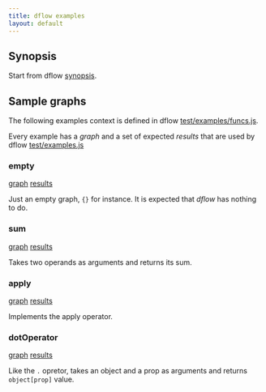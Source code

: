 ```yaml
---
title: dflow examples
layout: default
---
```


## Synopsis

Start from dflow [synopsis](https://www.npmjs.org/package/dflow#synopsis).

## Sample graphs

The following examples context is defined in dflow [test/examples/funcs.js](https://github.com/fibo/dflow/blob/master/test/examples/funcs.js).

Every example has a *graph* and a set of expected *results* that are used by dflow [test/examples.js](https://github.com/fibo/dflow/blob/master/test/examples.js)

### empty

[graph](https://github.com/fibo/dflow/blob/master/test/examples/graphs/empty.json)
[results](https://github.com/fibo/dflow/blob/master/test/examples/graphs/empty-results.json)

Just an empty graph, `{}` for instance. It is expected that *dflow* has nothing to do.

### sum

[graph](https://github.com/fibo/dflow/blob/master/test/examples/graphs/sum.json)
[results](https://github.com/fibo/dflow/blob/master/test/examples/graphs/sum-results.json)

Takes two operands as arguments and returns its sum.

### apply

[graph](https://github.com/fibo/dflow/blob/master/test/examples/graphs/apply.json)
[results](https://github.com/fibo/dflow/blob/master/test/examples/graphs/apply-results.json)

Implements the apply operator.

### dotOperator

[graph](https://github.com/fibo/dflow/blob/master/test/examples/graphs/dotOperator.json)
[results](https://github.com/fibo/dflow/blob/master/test/examples/graphs/dotOperator-results.json)

Like the `.` opretor, takes an object and a prop as arguments and returns `object[prop]` value.


